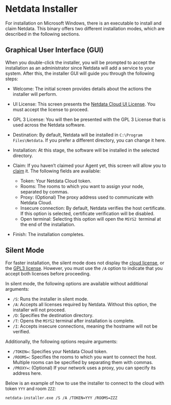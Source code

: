 
# Netdata Installer

For installation on Microsoft Windows, there is an executable to install and claim Netdata. This binary offers two different
installation modes, which are described in the following sections.

## Graphical User Interface (GUI)

When you double-click the installer, you will be prompted to accept the installation as an administrator since
Netdata will add a service to your system. After this, the installer GUI will guide you through the following steps:

- Welcome: The initial screen provides details about the actions the installer will perform.
- UI License: This screen presents the [Netdata Cloud UI License](src/web/gui/v2/LICENSE.md). You must accept the license to proceed.
- GPL 3 License: You will then be presented with the GPL 3 License that is used across the Netdata software.
- Destination: By default, Netdata will be installed in `C:\Program Files\Netdata`. If you prefer a different directory, 
  you can change it here.
- Installation: At this stage, the software will be installed in the selected directory.
- Claim: If you haven’t claimed your Agent yet, this screen will allow you to
  [claim](https://github.com/netdata/netdata/blob/master/src/claim/README.md) it. The following fields are available:
 
    - Token: Your Netdata Cloud token.
    - Rooms: The rooms to which you want to assign your node, separated by commas.
    - Proxy: (Optional) The proxy address used to communicate with Netdata Cloud.
    - Insecure connection: By default, Netdata verifies the host certificate. If this option is selected,
      certificate verification will be disabled.
    - Open terminal: Selecting this option will open the `MSYS2 `terminal at the end of the installation.
- Finish: The installation completes.  

## Silent Mode

For faster installation, the silent mode does not display the 
[cloud license](https://raw.githubusercontent.com/netdata/netdata/master/src/web/gui/v2/LICENSE.md),
or the [GPL3 license](https://www.gnu.org/licenses/gpl-3.0.txt). However, you must use the `/A` option to indicate that
you accept both licenses before proceeding.

In silent mode, the following options are available without additional arguments:

- `/S`: Runs the installer in silent mode.
- `/A`: Accepts all licenses required by Netdata. Without this option, the installer will not proceed.
- `/D`: Specifies the destination directory.
- `/T`: Opens the `MSYS2` terminal after installation is complete.
- `/I`: Accepts insecure connections, meaning the hostname will not be verified.

Additionally, the following options require arguments:

- `/TOKEN=`: Specifies your Netdata Cloud token.
- `/ROOMS=`: Specifies the rooms to which you want to connect the host. Multiple rooms can be specified by separating
   them with commas.
- `/PROXY=`: (Optional) If your network uses a proxy, you can specify its address here.

Below is an example of how to use the installer to connect to the cloud with token `YYY` and room `ZZZ`:

```sh
netdata-installer.exe /S /A /TOKEN=YYY /ROOMS=ZZZ
```